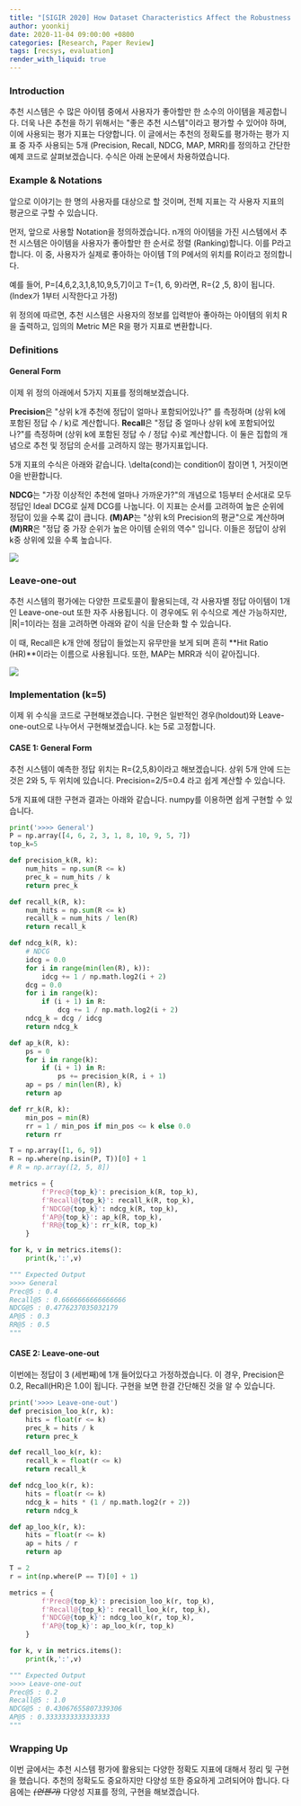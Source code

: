 ```yaml
---
title: "[SIGIR 2020] How Dataset Characteristics Affect the Robustness of Collaborative Recommendation Models"
author: yoonkij
date: 2020-11-04 09:00:00 +0800
categories: [Research, Paper Review]
tags: [recsys, evaluation]
render_with_liquid: true
---
```


### Introduction

추천 시스템은 수 많은 아이템 중에서 사용자가 좋아할만 한 소수의 아이템을 제공합니다. 더욱 나은 추천을 하기 위해서는 "좋은 추천 시스템"이라고 평가할 수 있어야 하며, 이에 사용되는 평가 지표는 다양합니다. 이 글에서는 추천의 정확도를 평가하는 평가 지표 중 자주 사용되는 5개 (Precision, Recall, NDCG, MAP, MRR)를 정의하고 간단한 예제 코드로 살펴보겠습니다. 수식은 아래 논문에서 차용하였습니다.

### Example & Notations

앞으로 이야기는 한 명의 사용자를 대상으로 할 것이며, 전체 지표는 각 사용자 지표의 평균으로 구할 수 있습니다.

먼저, 앞으로 사용할 Notation을 정의하겠습니다. n개의 아이템을 가진 시스템에서 추천 시스템은 아이템을 사용자가 좋아할만 한 순서로 정렬 (Ranking)합니다. 이를 P라고 합니다. 이 중, 사용자가 실제로 좋아하는 아이템 T의 P에서의 위치를 R이라고 정의합니다.

예를 들어, P=[4,6,2,3,1,8,10,9,5,7]이고 T={1, 6, 9}라면, R={2 ,5, 8}이 됩니다. (Index가 1부터 시작한다고 가정)

위 정의에 따르면, 추천 시스템은 사용자의 정보를 입력받아 좋아하는 아이템의 위치 R을 출력하고, 임의의 Metric M은 R을 평가 지표로 변환합니다.

### Definitions

#### General Form

이제 위 정의 아래에서 5가지 지표를 정의해보겠습니다.

**Precision**은 "상위 k개 추천에 정답이 얼마나 포함되어있나?" 를 측정하며 (상위 k에 포함된 정답 수 / k)로 계산합니다. **Recall**은 "정답 중 얼마나 상위 k에 포함되어있나?"를 측정하며 (상위 k에 포함된 정답 수 / 정답 수)로 계산합니다. 이 둘은 집합의 개념으로 추천 및 정답의 순서를 고려하지 않는 평가지표입니다.

5개 지표의 수식은 아래와 같습니다. \delta(cond)는 condition이 참이면 1, 거짓이면 0을 반환합니다.

**NDCG**는 "가장 이상적인 추천에 얼마나 가까운가?"의 개념으로 1등부터 순서대로 모두 정답인 Ideal DCG로 실제 DCG를 나눕니다. 이 지표는 순서를 고려하여 높은 순위에 정답이 있을 수록 값이 큽니다. **(M)AP**는 "상위 k의 Precision의 평균"으로 계산하며 **(M)RR**은 "정답 중 가장 순위가 높은 아이템 순위의 역수" 입니다. 이들은 정답이 상위 k중 상위에 있을 수록 높습니다.

![](https://velog.velcdn.com/images/yoongi0428/post/d8f6cd24-5ca1-4826-93f7-4a9e423310f2/image.png)


### Leave-one-out

추천 시스템의 평가에는 다양한 프로토콜이 활용되는데, 각 사용자별 정답 아이템이 1개인 Leave-one-out 또한 자주 사용됩니다. 이 경우에도 위 수식으로 계산 가능하지만, |R|=1이라는 점을 고려하면 아래와 같이 식을 단순화 할 수 있습니다.

이 때, Recall은 k개 안에 정답이 들었는지 유무만을 보게 되며 흔히 **Hit Ratio (HR)**이라는 이름으로 사용됩니다. 또한, MAP는 MRR과 식이 같아집니다.

![](https://velog.velcdn.com/images/yoongi0428/post/53bb08ee-6ac8-4c93-9084-1169fbe5925c/image.png)


### Implementation (k=5)

이제 위 수식을 코드로 구현해보겠습니다. 구현은 일반적인 경우(holdout)와 Leave-one-out으로 나누어서 구현해보겠습니다. k는 5로 고정합니다.

#### CASE 1: General Form

추천 시스템이 예측한 정답 위치는 R={2,5,8}이라고 해보겠습니다. 상위 5개 안에 드는 것은 2와 5, 두 위치에 있습니다. Precision=2/5=0.4 라고 쉽게 계산할 수 있습니다.

5개 지표에 대한 구현과 결과는 아래와 같습니다. numpy를 이용하면 쉽게 구현할 수 있습니다.

```python
print('>>>> General')
P = np.array([4, 6, 2, 3, 1, 8, 10, 9, 5, 7])
top_k=5

def precision_k(R, k):
    num_hits = np.sum(R <= k)
    prec_k = num_hits / k
    return prec_k

def recall_k(R, k):
    num_hits = np.sum(R <= k)
    recall_k = num_hits / len(R)
    return recall_k

def ndcg_k(R, k):
    # NDCG
    idcg = 0.0
    for i in range(min(len(R), k)):
        idcg += 1 / np.math.log2(i + 2)
    dcg = 0.0
    for i in range(k):
        if (i + 1) in R:
            dcg += 1 / np.math.log2(i + 2)
    ndcg_k = dcg / idcg
    return ndcg_k

def ap_k(R, k):
    ps = 0
    for i in range(k):
        if (i + 1) in R:
            ps += precision_k(R, i + 1)
    ap = ps / min(len(R), k)
    return ap

def rr_k(R, k):
    min_pos = min(R)
    rr = 1 / min_pos if min_pos <= k else 0.0
    return rr

T = np.array([1, 6, 9])
R = np.where(np.isin(P, T))[0] + 1
# R = np.array([2, 5, 8])

metrics = {
        f'Prec@{top_k}': precision_k(R, top_k),
        f'Recall@{top_k}': recall_k(R, top_k),
        f'NDCG@{top_k}': ndcg_k(R, top_k),
        f'AP@{top_k}': ap_k(R, top_k),
        f'RR@{top_k}': rr_k(R, top_k)
    }

for k, v in metrics.items():
    print(k,':',v)

""" Expected Output
>>>> General
Prec@5 : 0.4
Recall@5 : 0.6666666666666666
NDCG@5 : 0.4776237035032179
AP@5 : 0.3
RR@5 : 0.5
"""
```

#### CASE 2: Leave-one-out

이번에는 정답이 3 (세번째)에 1개 들어있다고 가정하겠습니다. 이 경우, Precision은 0.2, Recall(HR)은 1.0이 됩니다. 구현을 보면 한결 간단해진 것을 알 수 있습니다.

```python
print('>>>> Leave-one-out')
def precision_loo_k(r, k):
    hits = float(r <= k)
    prec_k = hits / k
    return prec_k

def recall_loo_k(r, k):
    recall_k = float(r <= k)
    return recall_k

def ndcg_loo_k(r, k):
    hits = float(r <= k)
    ndcg_k = hits * (1 / np.math.log2(r + 2))
    return ndcg_k

def ap_loo_k(r, k):
    hits = float(r <= k)
    ap = hits / r
    return ap

T = 2
r = int(np.where(P == T)[0] + 1)

metrics = {
        f'Prec@{top_k}': precision_loo_k(r, top_k),
        f'Recall@{top_k}': recall_loo_k(r, top_k),
        f'NDCG@{top_k}': ndcg_loo_k(r, top_k),
        f'AP@{top_k}': ap_loo_k(r, top_k)
    }

for k, v in metrics.items():
    print(k,':',v)

""" Expected Output
>>>> Leave-one-out
Prec@5 : 0.2
Recall@5 : 1.0
NDCG@5 : 0.43067655807339306
AP@5 : 0.3333333333333333
"""
```

### Wrapping Up

이번 글에서는 추천 시스템 평가에 활용되는 다양한 정확도 지표에 대해서 정리 및 구현을 했습니다. 추천의 정확도도 중요하지만 다양성 또한 중요하게 고려되어야 합니다. 다음에는 *~~(언젠가)~~* 다양성 지표를 정의, 구현을 해보겠습니다.